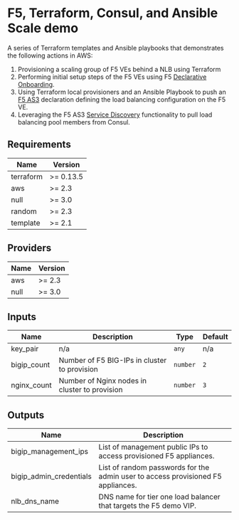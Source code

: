 # F5, Terraform, Consul, and Ansible Scale demo

A series of Terraform templates and Ansible playbooks that demonstrates the following actions in AWS:
1. Provisioning a scaling group of F5 VEs behind a NLB using Terraform
2. Performing initial setup steps of the F5 VEs using F5 [Declarative Onboarding](https://clouddocs.f5.com/products/extensions/f5-declarative-onboarding/latest/).
3. Using Terraform local provisioners and an Ansible Playbook to push an [F5 AS3](https://clouddocs.f5.com/products/extensions/f5-appsvcs-extension/latest/) declaration defining the load balancing configuration on the F5 VE.
4. Leveraging the F5 AS3 [Service Discovery](https://clouddocs.f5.com/products/extensions/f5-appsvcs-extension/latest/declarations/discovery.html) functionality to pull load balancing pool members from Consul.

<!-- BEGINNING OF PRE-COMMIT-TERRAFORM DOCS HOOK -->
## Requirements

| Name | Version |
|------|---------|
| terraform | >= 0.13.5 |
| aws | >= 2.3 |
| null | >= 3.0 |
| random | >= 2.3 |
| template | >= 2.1 |

## Providers

| Name | Version |
|------|---------|
| aws | >= 2.3 |
| null | >= 3.0 |

## Inputs

| Name | Description | Type | Default |
|------|-------------|------|---------|
| key\_pair | n/a | `any` | n/a |
| bigip\_count | Number of F5 BIG-IPs in cluster to provision | `number` | `2` |
| nginx\_count | Number of Nginx nodes in cluster to provision | `number` | `3` |

## Outputs

| Name | Description |
|------|-------------|
| bigip\_management\_ips | List of management public IPs to access provisioned F5 appliances. |
| bigip\_admin\_credentials | List of random passwords for the admin user to access provisioned F5 appliances. |
| nlb\_dns\_name | DNS name for tier one load balancer that targets the F5 demo VIP. |

<!-- END OF PRE-COMMIT-TERRAFORM DOCS HOOK -->